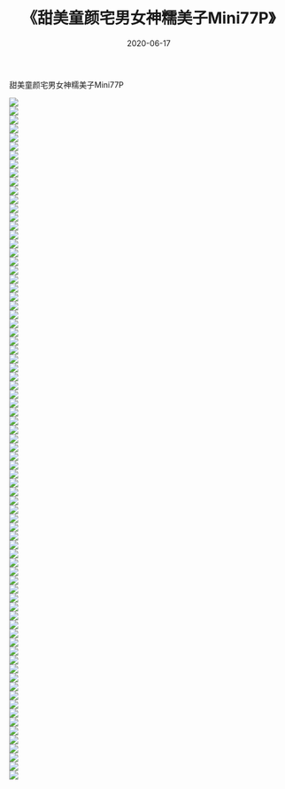 ﻿---
layout: post
title:  《甜美童颜宅男女神糯美子Mini77P》
date:   2020-06-17
img: http://img.660000.xyz/Sharelink/性感/2020/甜美童颜宅男女神糯美子Mini77P/000.jpg
categories: [美女, 清纯, 唯美]
---

甜美童颜宅男女神糯美子Mini77P

  ![](http://img.660000.xyz/Sharelink/性感/2020/甜美童颜宅男女神糯美子Mini77P/001.jpg) <br> ![](http://img.660000.xyz/Sharelink/性感/2020/甜美童颜宅男女神糯美子Mini77P/002.jpg) <br> ![](http://img.660000.xyz/Sharelink/性感/2020/甜美童颜宅男女神糯美子Mini77P/003.jpg) <br> ![](http://img.660000.xyz/Sharelink/性感/2020/甜美童颜宅男女神糯美子Mini77P/004.jpg) <br> ![](http://img.660000.xyz/Sharelink/性感/2020/甜美童颜宅男女神糯美子Mini77P/005.jpg) <br> ![](http://img.660000.xyz/Sharelink/性感/2020/甜美童颜宅男女神糯美子Mini77P/006.jpg) <br> ![](http://img.660000.xyz/Sharelink/性感/2020/甜美童颜宅男女神糯美子Mini77P/007.jpg) <br> ![](http://img.660000.xyz/Sharelink/性感/2020/甜美童颜宅男女神糯美子Mini77P/008.jpg) <br> ![](http://img.660000.xyz/Sharelink/性感/2020/甜美童颜宅男女神糯美子Mini77P/009.jpg) <br> ![](http://img.660000.xyz/Sharelink/性感/2020/甜美童颜宅男女神糯美子Mini77P/010.jpg) <br> ![](http://img.660000.xyz/Sharelink/性感/2020/甜美童颜宅男女神糯美子Mini77P/011.jpg) <br> ![](http://img.660000.xyz/Sharelink/性感/2020/甜美童颜宅男女神糯美子Mini77P/012.jpg) <br> ![](http://img.660000.xyz/Sharelink/性感/2020/甜美童颜宅男女神糯美子Mini77P/013.jpg) <br> ![](http://img.660000.xyz/Sharelink/性感/2020/甜美童颜宅男女神糯美子Mini77P/014.jpg) <br> ![](http://img.660000.xyz/Sharelink/性感/2020/甜美童颜宅男女神糯美子Mini77P/015.jpg) <br> ![](http://img.660000.xyz/Sharelink/性感/2020/甜美童颜宅男女神糯美子Mini77P/016.jpg) <br> ![](http://img.660000.xyz/Sharelink/性感/2020/甜美童颜宅男女神糯美子Mini77P/017.jpg) <br> ![](http://img.660000.xyz/Sharelink/性感/2020/甜美童颜宅男女神糯美子Mini77P/018.jpg) <br> ![](http://img.660000.xyz/Sharelink/性感/2020/甜美童颜宅男女神糯美子Mini77P/019.jpg) <br> ![](http://img.660000.xyz/Sharelink/性感/2020/甜美童颜宅男女神糯美子Mini77P/020.jpg) <br> ![](http://img.660000.xyz/Sharelink/性感/2020/甜美童颜宅男女神糯美子Mini77P/021.jpg) <br> ![](http://img.660000.xyz/Sharelink/性感/2020/甜美童颜宅男女神糯美子Mini77P/022.jpg) <br> ![](http://img.660000.xyz/Sharelink/性感/2020/甜美童颜宅男女神糯美子Mini77P/023.jpg) <br> ![](http://img.660000.xyz/Sharelink/性感/2020/甜美童颜宅男女神糯美子Mini77P/024.jpg) <br> ![](http://img.660000.xyz/Sharelink/性感/2020/甜美童颜宅男女神糯美子Mini77P/025.jpg) <br> ![](http://img.660000.xyz/Sharelink/性感/2020/甜美童颜宅男女神糯美子Mini77P/026.jpg) <br> ![](http://img.660000.xyz/Sharelink/性感/2020/甜美童颜宅男女神糯美子Mini77P/027.jpg) <br> ![](http://img.660000.xyz/Sharelink/性感/2020/甜美童颜宅男女神糯美子Mini77P/028.jpg) <br> ![](http://img.660000.xyz/Sharelink/性感/2020/甜美童颜宅男女神糯美子Mini77P/029.jpg) <br> ![](http://img.660000.xyz/Sharelink/性感/2020/甜美童颜宅男女神糯美子Mini77P/030.jpg) <br> ![](http://img.660000.xyz/Sharelink/性感/2020/甜美童颜宅男女神糯美子Mini77P/031.jpg) <br> ![](http://img.660000.xyz/Sharelink/性感/2020/甜美童颜宅男女神糯美子Mini77P/032.jpg) <br> ![](http://img.660000.xyz/Sharelink/性感/2020/甜美童颜宅男女神糯美子Mini77P/033.jpg) <br> ![](http://img.660000.xyz/Sharelink/性感/2020/甜美童颜宅男女神糯美子Mini77P/034.jpg) <br> ![](http://img.660000.xyz/Sharelink/性感/2020/甜美童颜宅男女神糯美子Mini77P/035.jpg) <br> ![](http://img.660000.xyz/Sharelink/性感/2020/甜美童颜宅男女神糯美子Mini77P/036.jpg) <br> ![](http://img.660000.xyz/Sharelink/性感/2020/甜美童颜宅男女神糯美子Mini77P/037.jpg) <br> ![](http://img.660000.xyz/Sharelink/性感/2020/甜美童颜宅男女神糯美子Mini77P/038.jpg) <br> ![](http://img.660000.xyz/Sharelink/性感/2020/甜美童颜宅男女神糯美子Mini77P/039.jpg) <br> ![](http://img.660000.xyz/Sharelink/性感/2020/甜美童颜宅男女神糯美子Mini77P/040.jpg) <br> ![](http://img.660000.xyz/Sharelink/性感/2020/甜美童颜宅男女神糯美子Mini77P/041.jpg) <br> ![](http://img.660000.xyz/Sharelink/性感/2020/甜美童颜宅男女神糯美子Mini77P/042.jpg) <br> ![](http://img.660000.xyz/Sharelink/性感/2020/甜美童颜宅男女神糯美子Mini77P/043.jpg) <br> ![](http://img.660000.xyz/Sharelink/性感/2020/甜美童颜宅男女神糯美子Mini77P/044.jpg) <br> ![](http://img.660000.xyz/Sharelink/性感/2020/甜美童颜宅男女神糯美子Mini77P/045.jpg) <br> ![](http://img.660000.xyz/Sharelink/性感/2020/甜美童颜宅男女神糯美子Mini77P/046.jpg) <br> ![](http://img.660000.xyz/Sharelink/性感/2020/甜美童颜宅男女神糯美子Mini77P/047.jpg) <br> ![](http://img.660000.xyz/Sharelink/性感/2020/甜美童颜宅男女神糯美子Mini77P/048.jpg) <br> ![](http://img.660000.xyz/Sharelink/性感/2020/甜美童颜宅男女神糯美子Mini77P/049.jpg) <br> ![](http://img.660000.xyz/Sharelink/性感/2020/甜美童颜宅男女神糯美子Mini77P/050.jpg) <br> ![](http://img.660000.xyz/Sharelink/性感/2020/甜美童颜宅男女神糯美子Mini77P/051.jpg) <br> ![](http://img.660000.xyz/Sharelink/性感/2020/甜美童颜宅男女神糯美子Mini77P/052.jpg) <br> ![](http://img.660000.xyz/Sharelink/性感/2020/甜美童颜宅男女神糯美子Mini77P/053.jpg) <br> ![](http://img.660000.xyz/Sharelink/性感/2020/甜美童颜宅男女神糯美子Mini77P/054.jpg) <br> ![](http://img.660000.xyz/Sharelink/性感/2020/甜美童颜宅男女神糯美子Mini77P/055.jpg) <br> ![](http://img.660000.xyz/Sharelink/性感/2020/甜美童颜宅男女神糯美子Mini77P/056.jpg) <br> ![](http://img.660000.xyz/Sharelink/性感/2020/甜美童颜宅男女神糯美子Mini77P/057.jpg) <br> ![](http://img.660000.xyz/Sharelink/性感/2020/甜美童颜宅男女神糯美子Mini77P/058.jpg) <br> ![](http://img.660000.xyz/Sharelink/性感/2020/甜美童颜宅男女神糯美子Mini77P/059.jpg) <br> ![](http://img.660000.xyz/Sharelink/性感/2020/甜美童颜宅男女神糯美子Mini77P/060.jpg) <br> ![](http://img.660000.xyz/Sharelink/性感/2020/甜美童颜宅男女神糯美子Mini77P/061.jpg) <br> ![](http://img.660000.xyz/Sharelink/性感/2020/甜美童颜宅男女神糯美子Mini77P/062.jpg) <br> ![](http://img.660000.xyz/Sharelink/性感/2020/甜美童颜宅男女神糯美子Mini77P/063.jpg) <br> ![](http://img.660000.xyz/Sharelink/性感/2020/甜美童颜宅男女神糯美子Mini77P/064.jpg) <br> ![](http://img.660000.xyz/Sharelink/性感/2020/甜美童颜宅男女神糯美子Mini77P/065.jpg) <br> ![](http://img.660000.xyz/Sharelink/性感/2020/甜美童颜宅男女神糯美子Mini77P/066.jpg) <br> ![](http://img.660000.xyz/Sharelink/性感/2020/甜美童颜宅男女神糯美子Mini77P/067.jpg) <br> ![](http://img.660000.xyz/Sharelink/性感/2020/甜美童颜宅男女神糯美子Mini77P/068.jpg) <br> ![](http://img.660000.xyz/Sharelink/性感/2020/甜美童颜宅男女神糯美子Mini77P/069.jpg) <br> ![](http://img.660000.xyz/Sharelink/性感/2020/甜美童颜宅男女神糯美子Mini77P/070.jpg) <br> ![](http://img.660000.xyz/Sharelink/性感/2020/甜美童颜宅男女神糯美子Mini77P/071.jpg) <br> ![](http://img.660000.xyz/Sharelink/性感/2020/甜美童颜宅男女神糯美子Mini77P/072.jpg) <br> ![](http://img.660000.xyz/Sharelink/性感/2020/甜美童颜宅男女神糯美子Mini77P/073.jpg) <br> ![](http://img.660000.xyz/Sharelink/性感/2020/甜美童颜宅男女神糯美子Mini77P/074.jpg) <br> ![](http://img.660000.xyz/Sharelink/性感/2020/甜美童颜宅男女神糯美子Mini77P/075.jpg) <br> ![](http://img.660000.xyz/Sharelink/性感/2020/甜美童颜宅男女神糯美子Mini77P/076.jpg) <br> ![](http://img.660000.xyz/Sharelink/性感/2020/甜美童颜宅男女神糯美子Mini77P/077.jpg) <br>